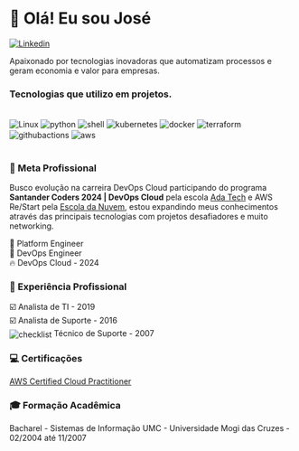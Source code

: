 # 👋 Olá! Eu sou José

[![Linkedin](https://img.shields.io/badge/LinkedIn-0077B5?style=for-the-badge&logo=linkedin&logoColor=white)](https://www.linkedin.com/in/jcendrette/)

Apaixonado por tecnologias inovadoras que automatizam processos e geram economia e valor para empresas.

### Tecnologias que utilizo em projetos.
<div style="display:inline_block"><br/>
    <img align="center" alt="Linux" src="https://img.shields.io/badge/Linux-000?style=for-the-badge&logo=linux&logoColor=FCC624"/>
     <img align="center" alt="python" src="https://img.shields.io/badge/python-3670A0?style=for-the-badge&logo=python&logoColor=ffdd54"/>
    <img align="center" alt="shell" src="https://img.shields.io/badge/shell_script-%23121011.svg?style=for-the-badge&logo=gnu-bash&logoColor=white"/>
    <img align="center" alt="kubernetes" src="https://img.shields.io/badge/kubernetes-%23326ce5.svg?style=for-the-badge&logo=kubernetes&logoColor=white">
    <img align="center" alt="docker" src="https://img.shields.io/badge/docker-%230db7ed.svg?style=for-the-badge&logo=docker&logoColor=white"/>
    <img align="center" alt="terraform" src="https://img.shields.io/badge/terraform-%235835CC.svg?style=for-the-badge&logo=terraform&logoColor=white"/>
    <img align="center" alt="githubactions" src="https://img.shields.io/badge/github%20actions-%232671E5.svg?style=for-the-badge&logo=githubactions&logoColor=white"/>
    <img align="center" alt="aws" src="https://img.shields.io/badge/AWS-%23FF9900.svg?style=for-the-badge&logo=amazon-aws&logoColor=white"/>
</div><br/>

### 🚀 Meta Profissional
Busco evolução na carreira DevOps Cloud participando do programa **Santander Coders 2024 | DevOps Cloud** pela escola [Ada Tech](https://www.linkedin.com/school/adatechbr/posts/?feedView=all) e AWS Re/Start pela [Escola da Nuvem](https://www.linkedin.com/school/escola-da-nuvem/posts/?feedView=all), estou expandindo meus conhecimentos através das principais tecnologias com projetos desafiadores e muito networking.

🚀 Platform Engineer <br>
🎯 DevOps Engineer <br>
🔥 DevOps Cloud - 2024<br>

### 💼 Experiência Profissional
☑️ Analista de TI - 2019<br>
☑️ Analista de Suporte - 2016<br>
<img align="center" alt="checklist" src="https://img.icons8.com/?size=18&id=63675&format=png"/> Técnico de Suporte - 2007

### 💻 Certificações
[AWS Certified Cloud Practitioner](https://images.credly.com/size/680x680/images/00634f82-b07f-4bbd-a6bb-53de397fc3a6/image.png)

### 🎓 Formação Acadêmica
Bacharel - Sistemas de Informação 
UMC - Universidade Mogi das Cruzes - 02/2004 até 11/2007



